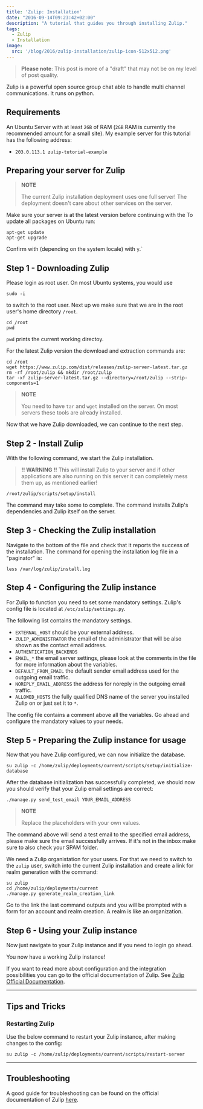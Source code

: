 ```yaml
---
title: 'Zulip: Installation'
date: "2016-09-14T09:23:42+02:00"
description: "A tutorial that guides you through installing Zulip."
tags:
  - Zulip
  - Installation
image:
  src: '/blog/2016/zulip-installation/zulip-icon-512x512.png'
---
```


> **Please note**: This post is more of a "draft" that may not be on my level of post quality.

Zulip is a powerful open source group chat able to handle multi channel communications. It runs on python.

## Requirements

An Ubuntu Server with at least `2GB` of RAM (`2GB` RAM is currently the recommended amount for a small site).
My example server for this tutorial has the following address:

* `203.0.113.1 zulip-tutorial-example`

## Preparing your server for Zulip

> **NOTE**
>
> The current Zulip installation deployment uses one full server! The deployment doesn't care about other services on the server.

Make sure your server is at the latest version before continuing with the
To update all packages on Ubuntu run:
```console
apt-get update
apt-get upgrade
```
Confirm with (depending on the system locale) with `y`.`

## Step 1 - Downloading Zulip

Please login as root user.
On most Ubuntu systems, you would use

```console
sudo -i
```

to switch to the root user.
Next up we make sure that we are in the root user's home directory `/root`.

```console
cd /root
pwd
```

`pwd` prints the current working directoy.

For the latest Zulip version the download and extraction commands are:

```console
cd /root
wget https://www.zulip.com/dist/releases/zulip-server-latest.tar.gz
rm -rf /root/zulip && mkdir /root/zulip
tar -xf zulip-server-latest.tar.gz --directory=/root/zulip --strip-components=1
```

> **NOTE**
>
> You need to have `tar` and `wget` installed on the server. On most servers these tools are already installed.

Now that we have Zulip downloaded, we can continue to the next step.

## Step 2 - Install Zulip

With the following command, we start the Zulip installation.

> **!! WARNING !!** This will install Zulip to your server and if other applications are also running on this server it can completely mess them up, as mentioned earlier!

```console
/root/zulip/scripts/setup/install
```

The command may take some to complete. The command installs Zulip's dependencies and Zulip itself on the server.

## Step 3 - Checking the Zulip installation

Navigate to the bottom of the file and check that it reports the success of the installation.
The command for opening the installation log file in a "paginator" is:

```console
less /var/log/zulip/install.log
```

## Step 4 - Configuring the Zulip instance

For Zulip to function you need to set some mandatory settings.
Zulip's config file is located at `/etc/zulip/settings.py`.

The following list contains the mandatory settings.

* `EXTERNAL_HOST` should be your external address.
* `ZULIP_ADMINISTRATOR` the email of the administrator that will be also shown as the contact email address.
* `AUTHENTICATION_BACKENDS`
* `EMAIL_*` the email server settings, please look at the comments in the file for more information about the variables.
* `DEFAULT_FROM_EMAIL` the default sender email address used for the outgoing email traffic.
* `NOREPLY_EMAIL_ADDRESS` the address for noreply in the outgoing email traffic.
* `ALLOWED_HOSTS` the fully qualified DNS name of the server you installed Zulip on or just set it to `*`.

The config file contains a comment above all the variables.
Go ahead and configure the mandatory values to your needs.

## Step 5 - Preparing the Zulip instance for usage

Now that you have Zulip configured, we can now initialize the database.

```console
su zulip -c /home/zulip/deployments/current/scripts/setup/initialize-database
```

After the database initialization has successfully completed, we should now you should verify that your Zulip email settings are correct:

```console
./manage.py send_test_email YOUR_EMAIL_ADDRESS
```

> **NOTE**
>
> Replace the placeholders with your own values.

The command above will send a test email to the specified email address, please make sure the email successfully arrives.
If it's not in the inbox make sure to also check your SPAM folder.

We need a Zulip organistation for your users.
For that we need to switch to the `zulip` user, switch into the current Zulip installation and create a link for realm generation with the command:

```console
su zulip
cd /home/zulip/deployments/current
./manage.py generate_realm_creation_link
```

Go to the link the last command outputs and you will be prompted with a form for an account and realm creation.
A realm is like an organization.

## Step 6 - Using your Zulip instance

Now just navigate to your Zulip instance and if you need to login go ahead.

You now have a working Zulip instance!

If you want to read more about configuration and the integration possibilities you can go to the official documentation of Zulip.
See [Zulip Official Documentation](https://zulip.readthedocs.io/en/latest/index.html).

***

## Tips and Tricks

### Restarting Zulip

Use the below command to restart your Zulip instance, after making changes to the config:

```console
su zulip -c /home/zulip/deployments/current/scripts/restart-server
```

***

## Troubleshooting

A good guide for troubleshooting can be found on the official documentation of Zulip [here](https://zulip.readthedocs.io/en/latest/prod-troubleshooting.html).
